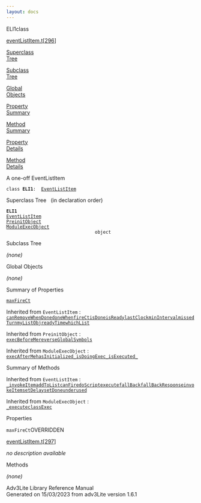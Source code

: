 ```yaml
---
layout: docs
---
```

<span class="title">ELI1</span><span class="type">class</span>

[eventListItem.t](../file/eventListItem.t.html)\[[296](../source/eventListItem.t.html#296)\]

[Superclass  
Tree](#_SuperClassTree_)

[Subclass  
Tree](#_SubClassTree_)

[Global  
Objects](#_ObjectSummary_)

[Property  
Summary](#_PropSummary_)

[Method  
Summary](#_MethodSummary_)

[Property  
Details](#_Properties_)

[Method  
Details](#_Methods_)

<div class="fdesc">

A one-off EventListItem

`class `**`ELI1`**` :   `[`EventListItem`](../object/EventListItem.html)

</div>

<span id="_SuperClassTree_"></span>

<div class="mjhd">

<span class="hdln">Superclass Tree</span>   (in declaration order)

</div>

**`ELI1`**  
[`EventListItem`](../object/EventListItem.html)  
[`PreinitObject`](../object/PreinitObject.html)  
[`ModuleExecObject`](../object/ModuleExecObject.html)  
`                                 object`  
<span id="_SubClassTree_"></span>

<div class="mjhd">

<span class="hdln">Subclass Tree</span>  

</div>

*(none)* <span id="_ObjectSummary_"></span>

<div class="mjhd">

<span class="hdln">Global Objects</span>  

</div>

*(none)* <span id="_PropSummary_"></span>

<div class="mjhd">

<span class="hdln">Summary of Properties</span>  

</div>

[`maxFireCt`](#maxFireCt)

Inherited from `EventListItem` :  
[`canRemoveWhenDone`](../object/EventListItem.html#canRemoveWhenDone)[`doneWhen`](../object/EventListItem.html#doneWhen)[`fireCt`](../object/EventListItem.html#fireCt)[`isDone`](../object/EventListItem.html#isDone)[`isReady`](../object/EventListItem.html#isReady)[`lastClock`](../object/EventListItem.html#lastClock)[`minInterval`](../object/EventListItem.html#minInterval)[`missedTurn`](../object/EventListItem.html#missedTurn)[`myListObj`](../object/EventListItem.html#myListObj)[`readyTime`](../object/EventListItem.html#readyTime)[`whichList`](../object/EventListItem.html#whichList)

Inherited from `PreinitObject` :  
[`execBeforeMe`](../object/PreinitObject.html#execBeforeMe)[`reverseGlobalSymbols`](../object/PreinitObject.html#reverseGlobalSymbols)

Inherited from `ModuleExecObject` :  
[`execAfterMe`](../object/ModuleExecObject.html#execAfterMe)[`hasInitialized_`](../object/ModuleExecObject.html#hasInitialized_)[`isDoingExec_`](../object/ModuleExecObject.html#isDoingExec_)[`isExecuted_`](../object/ModuleExecObject.html#isExecuted_)

<span id="_MethodSummary_"></span>

<div class="mjhd">

<span class="hdln">Summary of Methods</span>  

</div>



Inherited from `EventListItem` :  
[`_invokeItem`](../object/EventListItem.html#_invokeItem)[`addToList`](../object/EventListItem.html#addToList)[`canFire`](../object/EventListItem.html#canFire)[`doScript`](../object/EventListItem.html#doScript)[`execute`](../object/EventListItem.html#execute)[`fallBack`](../object/EventListItem.html#fallBack)[`fallBackResponse`](../object/EventListItem.html#fallBackResponse)[`invokeItem`](../object/EventListItem.html#invokeItem)[`setDelay`](../object/EventListItem.html#setDelay)[`setDone`](../object/EventListItem.html#setDone)[`underused`](../object/EventListItem.html#underused)



Inherited from `ModuleExecObject` :  
[`_execute`](../object/ModuleExecObject.html#_execute)[`classExec`](../object/ModuleExecObject.html#classExec)

<span id="_Properties_"></span>

<div class="mjhd">

<span class="hdln">Properties</span>  

</div>

<span id="maxFireCt"></span>

`maxFireCt`<span class="rem">OVERRIDDEN</span>

[eventListItem.t](../file/eventListItem.t.html)\[[297](../source/eventListItem.t.html#297)\]

<div class="desc">

*no description available*

</div>

<span id="_Methods_"></span>

<div class="mjhd">

<span class="hdln">Methods</span>  

</div>

*(none)*

<div class="ftr">

Adv3Lite Library Reference Manual  
Generated on 15/03/2023 from adv3Lite version 1.6.1

</div>
